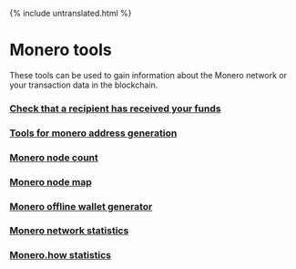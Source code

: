{% include untranslated.html %}
# Monero tools

These tools can be used to gain information about the Monero network or your transaction data in the blockchain. 

### [Check that a recipient has received your funds](http://xmrtests.llcoins.net/checktx.html)

### [Tools for monero address generation](https://xmr.llcoins.net/)

### [Monero node count](http://moneronodes.i2p.xyz/)

### [Monero node map](https://monerohash.com/nodes-distribution.html)

### [Monero offline wallet generator](http://moneroaddress.org/)

### [Monero network statistics](http://moneroblocks.info/stats)

### [Monero.how statistics](https://www.monero.how/)